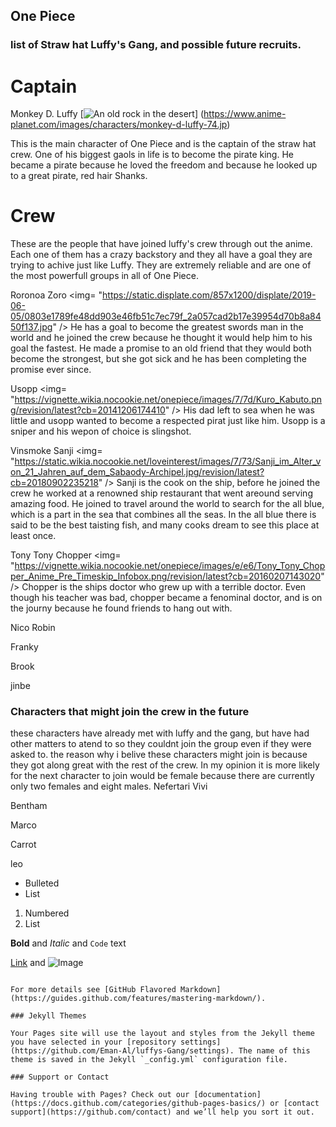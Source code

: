 ## One Piece


### list of Straw hat Luffy's Gang, and possible future recruits.


# Captain
Monkey D. Luffy
 [![An old rock in the desert](/assets/images/shiprock.jpg "Shiprock, New Mexico by Beau Rogers")] (https://www.anime-planet.com/images/characters/monkey-d-luffy-74.jp) 
 
This is the main character of One Piece and is the captain of the straw hat crew. One of his biggest gaols in life is to become the pirate king. He became a pirate because he loved the freedom and because he looked up to a great pirate, red hair Shanks.
# Crew
These are the people that have joined luffy's crew through out the anime. Each one of them has a crazy backstory and they all have a goal they are trying to achive just like Luffy. They are extremely reliable and are one of the most powerfull groups in all of One Piece.

Roronoa Zoro
<img= "https://static.displate.com/857x1200/displate/2019-06-05/0803e1789fe48dd903e46fb51c7ec79f_2a057cad2b17e39954d70b8a8450f137.jpg" />
He has a goal to become the greatest swords man in the world and he joined the crew because he thought it would help him to his goal the fastest. He made a promise to an old friend that they would both become the strongest, but she got sick and he has been completing the promise ever since.

Usopp
<img= "https://vignette.wikia.nocookie.net/onepiece/images/7/7d/Kuro_Kabuto.png/revision/latest?cb=20141206174410" />
His dad left to sea when he was little and usopp wanted to become a respected pirat just like him. Usopp is a sniper and his wepon of choice is slingshot.

Vinsmoke Sanji
<img= "https://static.wikia.nocookie.net/loveinterest/images/7/73/Sanji_im_Alter_von_21_Jahren_auf_dem_Sabaody-Archipel.jpg/revision/latest?cb=20180902235218" />
Sanji is the cook on the ship, before he joined the crew he worked at a renowned ship restaurant that went areound serving amazing food. He joined to travel around the world to search for the all blue, which is a part in the sea that combines all the seas. In the all blue there is said to be the best taisting fish, and many cooks dream to see this place at least once.

Tony Tony Chopper
<img= "https://vignette.wikia.nocookie.net/onepiece/images/e/e6/Tony_Tony_Chopper_Anime_Pre_Timeskip_Infobox.png/revision/latest?cb=20160207143020" />
Chopper is the ships doctor who grew up with a terrible doctor. Even though his teacher was bad, chopper became a fenominal doctor, and is on the journy because he found friends to hang out with.

Nico Robin

Franky

Brook

jinbe

### Characters that might join the crew in the future
these characters have already met with luffy and the gang, but have had other matters to atend to so they couldnt join the group even if they were asked to. the reason why i belive these characters might join is because they got along great with the rest of the crew. In my opinion it is more likely for the next character to join would be female because there are currently only two females and eight males.
Nefertari Vivi

Bentham

Marco

Carrot

leo


- Bulleted
- List

1. Numbered
2. List

**Bold** and _Italic_ and `Code` text

[Link](url) and ![Image](src)
```

For more details see [GitHub Flavored Markdown](https://guides.github.com/features/mastering-markdown/).

### Jekyll Themes

Your Pages site will use the layout and styles from the Jekyll theme you have selected in your [repository settings](https://github.com/Eman-Al/luffys-Gang/settings). The name of this theme is saved in the Jekyll `_config.yml` configuration file.

### Support or Contact

Having trouble with Pages? Check out our [documentation](https://docs.github.com/categories/github-pages-basics/) or [contact support](https://github.com/contact) and we’ll help you sort it out.

